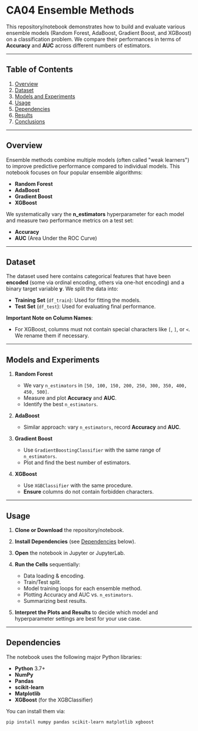 # CA04 Ensemble Methods

This repository/notebook demonstrates how to build and evaluate various ensemble models (Random Forest, AdaBoost, Gradient Boost, and XGBoost) on a classification problem. We compare their performances in terms of **Accuracy** and **AUC** across different numbers of estimators.

---

## Table of Contents

1. [Overview](#overview)  
2. [Dataset](#dataset)  
3. [Models and Experiments](#models-and-experiments)  
4. [Usage](#usage)  
5. [Dependencies](#dependencies)  
6. [Results](#results)  
7. [Conclusions](#conclusions)

---

## Overview

Ensemble methods combine multiple models (often called "weak learners") to improve predictive performance compared to individual models. This notebook focuses on four popular ensemble algorithms:

- **Random Forest**  
- **AdaBoost**  
- **Gradient Boost**  
- **XGBoost**

We systematically vary the **n_estimators** hyperparameter for each model and measure two performance metrics on a test set:

- **Accuracy**  
- **AUC** (Area Under the ROC Curve)

---

## Dataset

The dataset used here contains categorical features that have been **encoded** (some via ordinal encoding, others via one-hot encoding) and a binary target variable **y**. We split the data into:

- **Training Set** (`df_train`): Used for fitting the models.  
- **Test Set** (`df_test`): Used for evaluating final performance.

**Important Note on Column Names**:  
- For XGBoost, columns must not contain special characters like `[`, `]`, or `<`. We rename them if necessary.

---

## Models and Experiments

1. **Random Forest**  
   - We vary `n_estimators` in `[50, 100, 150, 200, 250, 300, 350, 400, 450, 500]`.  
   - Measure and plot **Accuracy** and **AUC**.  
   - Identify the best `n_estimators`.

2. **AdaBoost**  
   - Similar approach: vary `n_estimators`, record **Accuracy** and **AUC**.

3. **Gradient Boost**  
   - Use `GradientBoostingClassifier` with the same range of `n_estimators`.  
   - Plot and find the best number of estimators.

4. **XGBoost**  
   - Use `XGBClassifier` with the same procedure.  
   - **Ensure** columns do not contain forbidden characters.

---

## Usage

1. **Clone or Download** the repository/notebook.  
2. **Install Dependencies** (see [Dependencies](#dependencies) below).  
3. **Open** the notebook in Jupyter or JupyterLab.  
4. **Run the Cells** sequentially:
   - Data loading & encoding.  
   - Train/Test split.  
   - Model training loops for each ensemble method.  
   - Plotting Accuracy and AUC vs. `n_estimators`.  
   - Summarizing best results.

5. **Interpret the Plots and Results** to decide which model and hyperparameter settings are best for your use case.

---

## Dependencies

The notebook uses the following major Python libraries:

- **Python** 3.7+  
- **NumPy**  
- **Pandas**  
- **scikit-learn**  
- **Matplotlib**  
- **XGBoost** (for the XGBClassifier)  

You can install them via:

```bash
pip install numpy pandas scikit-learn matplotlib xgboost
